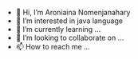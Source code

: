 - 👋 Hi, I’m Aroniaina Nomenjanahary
- 👀 I’m interested in java language
- 🌱 I’m currently learning ...
- 💞️ I’m looking to collaborate on ...
- 📫 How to reach me ...

<!---
Aroniaina-dev/Aroniaina-dev is a ✨ special ✨ repository because its `README.md` (this file) appears on your GitHub profile.
You can click the Preview link to take a look at your changes.
--->
